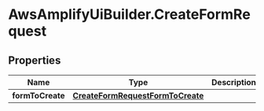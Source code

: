 # AwsAmplifyUiBuilder.CreateFormRequest

## Properties

Name | Type | Description | Notes
------------ | ------------- | ------------- | -------------
**formToCreate** | [**CreateFormRequestFormToCreate**](CreateFormRequestFormToCreate.md) |  | 


